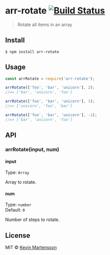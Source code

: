 # arr-rotate [![Build Status](https://travis-ci.org/kevva/arr-rotate.svg?branch=master)](https://travis-ci.org/kevva/arr-rotate)

> Rotate all items in an array


## Install

```
$ npm install arr-rotate
```


## Usage

```js
const arrRotate = require('arr-rotate');

arrRotate(['foo', 'bar', 'unicorn'], 2);
//=> ['bar', 'unicorn', 'foo']

arrRotate(['foo', 'bar', 'unicorn'], 1);
//=> ['unicorn', 'foo', 'bar']

arrRotate(['foo', 'bar', 'unicorn'], -1);
//=> ['bar', 'unicorn', 'foo']
```


## API

### arrRotate(input, num)

#### input

Type: `Array`

Array to rotate.

#### num

Type: `number`<br>
Default: `0`

Number of steps to rotate.


## License

MIT © [Kevin Martensson](https://github.com/kevva)
